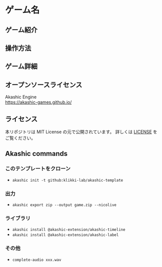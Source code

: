 # ゲーム名
## ゲーム紹介

## 操作方法

## ゲーム詳細

## オープンソースライセンス
Akashic Engine  
https://akashic-games.github.io/  

## ライセンス
本リポジトリは MIT License の元で公開されています。 詳しくは [LICENSE](/LICENSE) をご覧ください。

## Akashic commands
### このテンプレートをクローン  
- `akashic init -t github:klikki-lab/akashic-template`
### 出力
- `akashic export zip --output game.zip --nicolive`
### ライブラリ
- `akashic install @akashic-extension/akashic-timeline`
- `akashic install @akashic-extension/akashic-label`
### その他
- `complete-audio xxx.wav`
